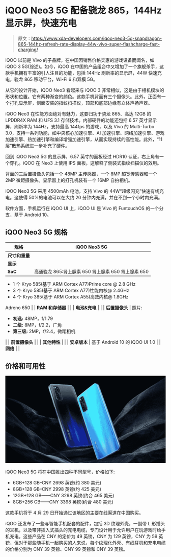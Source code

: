 # iQOO Neo3 5G 配备骁龙 865，144Hz 显示屏，快速充电

> 原文：<https://www.xda-developers.com/iqoo-neo3-5g-snapdragon-865-144hz-refresh-rate-display-44w-vivo-super-flashcharge-fast-charging/>

iQOO 以前是 Vivo 的子品牌，在中国因销售价格实惠的游戏设备而闻名，如 iQOO 3 5G(综述)。如今，iQOO 在中国的产品组合中又增加了一个旗舰杀手，这款手机拥有丰富的引人注目的功能，包括 144Hz 刷新率的显示屏，44W 快速充电，骁龙 865 移动平台，Wi-Fi 6 和双模 5G。

从它的设计开始，iQOO Neo3 看起来与 iQOO 3 非常相似，这是由于相机模块的形状和位置。它有两种渐变的颜色。这款手机背面有三个摄像头。此外，正面有一个打孔显示屏，侧面安装的指纹扫描仪，顶部和底部边缘有立体声扬声器。

iQOO Neo3 在性能方面绝对有魅力，这要归功于骁龙 865、高达 12GB 的 LPDDR4X RAM 和 UFS 3.1 存储技术。内部硬件的功能还包括 6.57 英寸显示屏，刷新率为 144Hz，支持最高 144fps 的游戏，以及 Vivo 的 Multi-Turbo 3.0，支持一系列功能，如中央核心加速引擎、AI 加速引擎、网络加速引擎、游戏加速引擎、热加速引擎和编译增强加速引擎，从而实现持续的高性能。此外，“11 层”散热系统进一步补充了硬件。

回到 iQOO Neo3 5G 的显示屏，6.57 英寸的面板经过 HDR10 认证，右上角有一个穿孔。iQOO 在 Neo3 上使用 IPS 面板，这解释了侧装式指纹扫描仪的效用。

背面的三后置摄像头包括一个 48MP 主传感器，一个 8MP 超宽传感器和一个 2MP 微距摄像头。显示器上的打孔机装有一个 16MP 自拍相机。

iQOO Neo3 5G 采用 4500mAh 电池，支持 Vivo 的 44W“超级闪充”快速有线充电。这使得 50%的电池可以在大约 20 分钟内充满，并在不到一个小时内充满。

软件方面，手机运行在 iQOO UI 上，iQOO UI 是 Vivo 的 FuntouchOS 的一个分支，基于 Android 10。

## iQOO Neo3 5G 规格

| 规格 | iQOO Neo3 5G |
| --- | --- |
| **尺寸和重量** |  |
| **显示** |  |
| **SoC** | 高通骁龙 865:肾上腺素 650 肾上腺素 650 肾上腺素 650

*   1 个 Kryo 585(基于 ARM Cortex A77)Prime core @ 2.8 GHz
*   3 个 Kryo 585(基于 ARM Cortex A77)性能内核@ 2.4GHz
*   4 个 Kryo 385(基于 ARM Cortex A55)高效内核@ 1.8GHz

Adreno 650 |
| **RAM 和存储器** |  |
| **电池&充电** |  |
| **后置摄像头** | 照片:

*   **初选:** 48MP，f/1.79
*   **二级:** 8MP，f/2.2，广角
*   **第三级:** 2MP，f/2.4，微距相机

 |
| **前置摄像头** |  |
| **其他特性** |  |
| **安卓版本** | 基于 Android 10 的 iQOO UI 1.0 |
| **网络** |  |

## 价格和可用性

![vivo iqoo neo3 snapdragon 865 ](img/33a8bb1b356549984bbc4c058c619f40.png)

iQOO Neo3 5G 将在中国推出四种不同型号，价格如下:

*   6GB+128 GB–CNY 2698 英镑(约 380 美元)
*   8GB+128 GB–CNY 2998 英镑(约 425 美元)
*   12GB+128 GB——CNY 3298 英镑(约合 465 美元)
*   8GB+256 GB——CNY 3398 英镑(约合 480 美元)

这款手机将于 4 月 29 日开始通过该地区的主要在线渠道在中国购买。

iQOO 还发布了一些与智能手机配套的配件，包括 3D 纹理外壳，一副带 L 形插头的耳机，以及带非插入式插头的充电电缆，专门设计用于允许用户在玩游戏时给手机充电。这些产品在 CNY 的定价为 49 英镑，CNY 为 129 英镑，CNY 为 59 英镑，但对于那些随手机一起购买的人来说，每个纹理化外壳、有线耳机和充电电缆的价格分别为 CNY 39 英镑、CNY 99 英镑和 CNY 39 英镑。